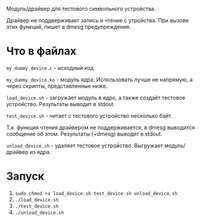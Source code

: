 Модуль/драйвер для тестового символьного устройства.

Драйвер не поддверживает запись и чтение с утройства. При вызове этих функций, пишет в dmesg предупреждения.

# Что в файлах
`my_dummy_device.c` - исходный код 

`my_dummy_device.ko` - модуль ядра. Использовать лучше не напрямую, а через скрипты, представленные ниже.

`load_device.sh` - загружает модуль в ядро, а также создаёт тестовое устройство. Результаты выводит в stdout

`test_device.sh` - читает с тестового устройство несколько байт. 

Т.к. функция чтения драйвером не поддерживается, в dmesg выводится сообщение об этом. Результаты (+dmesg) выводит в stdout.

`unload_device.sh` - удаляет тестовое устройство. Выгружает модуль/драйвер из ядра. 

# Запуск

1. `sudo chmod +x load_device.sh test_device.sh unload_device.sh`
2. `./load_device.sh`
3. `./test_device.sh`
4. `./unload_device.sh`

